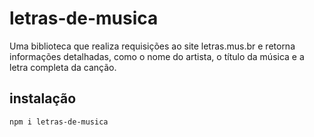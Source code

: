# letras-de-musica
Uma biblioteca que realiza requisições ao site letras.mus.br e retorna informações detalhadas, como o nome do artista, o título da música e a letra completa da canção.

## instalação  

```
npm i letras-de-musica
```
